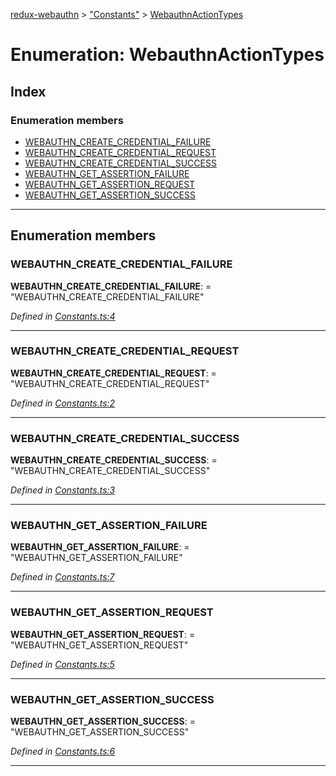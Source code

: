 [redux-webauthn](../README.md) > ["Constants"](../modules/_constants_.md) > [WebauthnActionTypes](../enums/_constants_.webauthnactiontypes.md)

# Enumeration: WebauthnActionTypes

## Index

### Enumeration members

* [WEBAUTHN_CREATE_CREDENTIAL_FAILURE](_constants_.webauthnactiontypes.md#webauthn_create_credential_failure)
* [WEBAUTHN_CREATE_CREDENTIAL_REQUEST](_constants_.webauthnactiontypes.md#webauthn_create_credential_request)
* [WEBAUTHN_CREATE_CREDENTIAL_SUCCESS](_constants_.webauthnactiontypes.md#webauthn_create_credential_success)
* [WEBAUTHN_GET_ASSERTION_FAILURE](_constants_.webauthnactiontypes.md#webauthn_get_assertion_failure)
* [WEBAUTHN_GET_ASSERTION_REQUEST](_constants_.webauthnactiontypes.md#webauthn_get_assertion_request)
* [WEBAUTHN_GET_ASSERTION_SUCCESS](_constants_.webauthnactiontypes.md#webauthn_get_assertion_success)

---

## Enumeration members

<a id="webauthn_create_credential_failure"></a>

###  WEBAUTHN_CREATE_CREDENTIAL_FAILURE

**WEBAUTHN_CREATE_CREDENTIAL_FAILURE**:  = "WEBAUTHN_CREATE_CREDENTIAL_FAILURE"

*Defined in [Constants.ts:4](https://github.com/subyraman/redux-webauthn/blob/6b43fe1/src/Constants.ts#L4)*

___
<a id="webauthn_create_credential_request"></a>

###  WEBAUTHN_CREATE_CREDENTIAL_REQUEST

**WEBAUTHN_CREATE_CREDENTIAL_REQUEST**:  = "WEBAUTHN_CREATE_CREDENTIAL_REQUEST"

*Defined in [Constants.ts:2](https://github.com/subyraman/redux-webauthn/blob/6b43fe1/src/Constants.ts#L2)*

___
<a id="webauthn_create_credential_success"></a>

###  WEBAUTHN_CREATE_CREDENTIAL_SUCCESS

**WEBAUTHN_CREATE_CREDENTIAL_SUCCESS**:  = "WEBAUTHN_CREATE_CREDENTIAL_SUCCESS"

*Defined in [Constants.ts:3](https://github.com/subyraman/redux-webauthn/blob/6b43fe1/src/Constants.ts#L3)*

___
<a id="webauthn_get_assertion_failure"></a>

###  WEBAUTHN_GET_ASSERTION_FAILURE

**WEBAUTHN_GET_ASSERTION_FAILURE**:  = "WEBAUTHN_GET_ASSERTION_FAILURE"

*Defined in [Constants.ts:7](https://github.com/subyraman/redux-webauthn/blob/6b43fe1/src/Constants.ts#L7)*

___
<a id="webauthn_get_assertion_request"></a>

###  WEBAUTHN_GET_ASSERTION_REQUEST

**WEBAUTHN_GET_ASSERTION_REQUEST**:  = "WEBAUTHN_GET_ASSERTION_REQUEST"

*Defined in [Constants.ts:5](https://github.com/subyraman/redux-webauthn/blob/6b43fe1/src/Constants.ts#L5)*

___
<a id="webauthn_get_assertion_success"></a>

###  WEBAUTHN_GET_ASSERTION_SUCCESS

**WEBAUTHN_GET_ASSERTION_SUCCESS**:  = "WEBAUTHN_GET_ASSERTION_SUCCESS"

*Defined in [Constants.ts:6](https://github.com/subyraman/redux-webauthn/blob/6b43fe1/src/Constants.ts#L6)*

___

